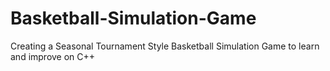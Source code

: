 # Basketball-Simulation-Game
Creating a Seasonal Tournament Style Basketball Simulation Game to learn and improve on C++ 
